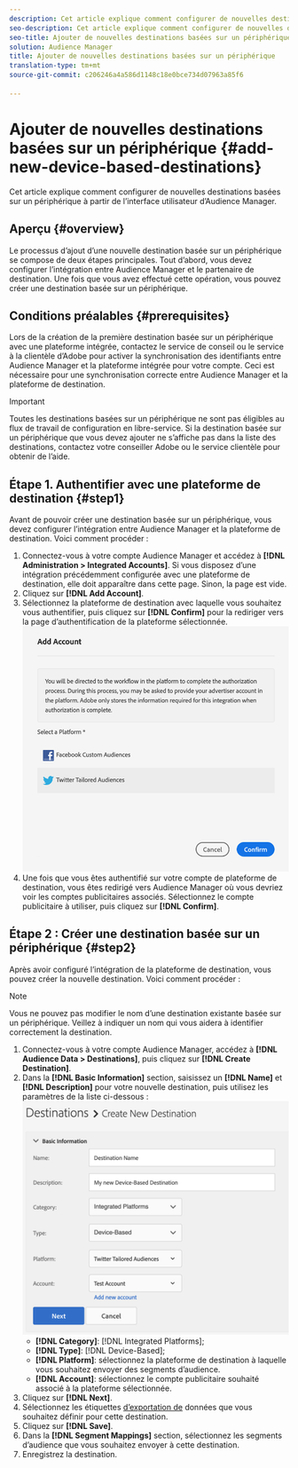 ```yaml
---
description: Cet article explique comment configurer de nouvelles destinations basées sur un périphérique à partir de l’interface utilisateur d’Audience Manager.
seo-description: Cet article explique comment configurer de nouvelles destinations basées sur un périphérique à partir de l’interface utilisateur d’Audience Manager.
seo-title: Ajouter de nouvelles destinations basées sur un périphérique
solution: Audience Manager
title: Ajouter de nouvelles destinations basées sur un périphérique
translation-type: tm+mt
source-git-commit: c206246a4a586d1148c18e0bce734d07963a85f6

---
```



# Ajouter de nouvelles destinations basées sur un périphérique {#add-new-device-based-destinations}

Cet article explique comment configurer de nouvelles destinations basées sur un périphérique à partir de l’interface utilisateur d’Audience Manager.

## Aperçu {#overview}

Le processus d’ajout d’une nouvelle destination basée sur un périphérique se compose de deux étapes principales. Tout d’abord, vous devez configurer l’intégration entre Audience Manager et le partenaire de destination. Une fois que vous avez effectué cette opération, vous pouvez créer une destination basée sur un périphérique.

## Conditions préalables {#prerequisites}

Lors de la création de la première destination basée sur un périphérique avec une plateforme intégrée, contactez le service de conseil ou le service à la clientèle d’Adobe pour activer la synchronisation des identifiants entre Audience Manager et la plateforme intégrée pour votre compte. Ceci est nécessaire pour une synchronisation correcte entre Audience Manager et la plateforme de destination.

>[!IMPORTANT]
>
>Toutes les destinations basées sur un périphérique ne sont pas éligibles au flux de travail de configuration en libre-service. Si la destination basée sur un périphérique que vous devez ajouter ne s’affiche pas dans la liste des destinations, contactez votre conseiller Adobe ou le service clientèle pour obtenir de l’aide.

## Étape 1. Authentifier avec une plateforme de destination {#step1}

Avant de pouvoir créer une destination basée sur un périphérique, vous devez configurer l’intégration entre Audience Manager et la plateforme de destination. Voici comment procéder :

1. Connectez-vous à votre compte Audience Manager et accédez à **[!DNL Administration > Integrated Accounts]**. Si vous disposez d’une intégration précédemment configurée avec une plateforme de destination, elle doit apparaître dans cette page. Sinon, la page est vide.
1. Cliquez sur **[!DNL Add Account]**.
1. Sélectionnez la plateforme de destination avec laquelle vous souhaitez vous authentifier, puis cliquez sur **[!DNL Confirm]** pour la rediriger vers la page d’authentification de la plateforme sélectionnée. ![plates-formes intégrées](assets/dbd-integrated-platforms.png)
1. Une fois que vous êtes authentifié sur votre compte de plateforme de destination, vous êtes redirigé vers Audience Manager où vous devriez voir les comptes publicitaires associés. Sélectionnez le compte publicitaire à utiliser, puis cliquez sur **[!DNL Confirm]**.

## Étape 2 : Créer une destination basée sur un périphérique {#step2}

Après avoir configuré l’intégration de la plateforme de destination, vous pouvez créer la nouvelle destination. Voici comment procéder :

>[!NOTE]
>
>Vous ne pouvez pas modifier le nom d’une destination existante basée sur un périphérique. Veillez à indiquer un nom qui vous aidera à identifier correctement la destination.

1. Connectez-vous à votre compte Audience Manager, accédez à **[!DNL Audience Data > Destinations]**, puis cliquez sur **[!DNL Create Destination]**.
1. Dans la **[!DNL Basic Information]** section, saisissez un **[!DNL Name]** et **[!DNL Description]** pour votre nouvelle destination, puis utilisez les paramètres de la liste ci-dessous : ![configuration](assets/dbd-new-basic.png)
   * **[!DNL Category]**: [!DNL Integrated Platforms];
   * **[!DNL Type]**: [!DNL Device-Based];
   * **[!DNL Platform]**: sélectionnez la plateforme de destination à laquelle vous souhaitez envoyer des segments d’audience.
   * **[!DNL Account]**: sélectionnez le compte publicitaire souhaité associé à la plateforme sélectionnée.
1. Cliquez sur **[!DNL Next]**.
1. Sélectionnez les étiquettes [d’exportation de](/help/using/features/data-export-controls.md#controls-labels) données que vous souhaitez définir pour cette destination.
1. Cliquez sur **[!DNL Save]**.
1. Dans la **[!DNL Segment Mappings]** section, sélectionnez les segments d’audience que vous souhaitez envoyer à cette destination.
1. Enregistrez la destination.
